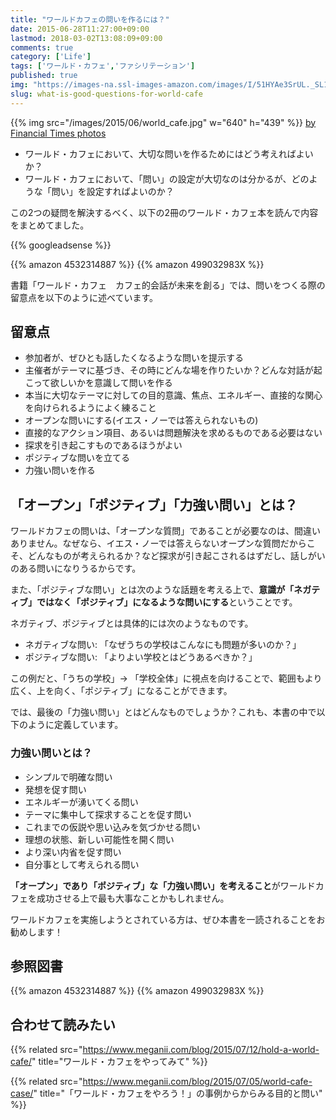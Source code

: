 ```yaml
---
title: "ワールドカフェの問いを作るには？"
date: 2015-06-28T11:27:00+09:00
lastmod: 2018-03-02T13:08:09+09:00
comments: true
category: ['Life']
tags: ['ワールド・カフェ','ファシリテーション']
published: true
img: "https://images-na.ssl-images-amazon.com/images/I/51HYAe3SrUL._SL160_.jpg"
slug: what-is-good-questions-for-world-cafe
---
```


{{% img src="/images/2015/06/world_cafe.jpg" w="640" h="439" %}}
[by Financial Times photos](https://www.flickr.com/photos/financialtimes/)

- ワールド・カフェにおいて、大切な問いを作るためにはどう考えればよいか？
- ワールド・カフェにおいて、「問い」の設定が大切なのは分かるが、どのような「問い」を設定すればよいのか？

この2つの疑問を解決するべく、以下の2冊のワールド・カフェ本を読んで内容をまとめてました。


<!-- more -->
{{% googleadsense %}}

{{% amazon 4532314887 %}}
{{% amazon 499032983X %}}


書籍「ワールド・カフェ　カフェ的会話が未来を創る」では、問いをつくる際の留意点を以下のように述べています。

## 留意点

- 参加者が、ぜひとも話したくなるような問いを提示する
- 主催者がテーマに基づき、その時にどんな場を作りたいか？どんな対話が起こって欲しいかを意識して問いを作る
- 本当に大切なテーマに対しての目的意識、焦点、エネルギー、直接的な関心を向けられるようによく練ること
- オープンな問いにする(イエス・ノーでは答えられないもの)
- 直接的なアクション項目、あるいは問題解決を求めるものである必要はない
- 探求を引き起こすものであるほうがよい
- ポジティブな問いを立てる
- 力強い問いを作る


## 「オープン」「ポジティブ」「力強い問い」とは？

ワールドカフェの問いは、「オープンな質問」であることが必要なのは、間違いありません。なぜなら、イエス・ノーでは答えらないオープンな質問だからこそ、どんなものが考えられるか？など探求が引き起こされるはずだし、話しがいのある問いになりうるからです。

また、「ポジティブな問い」とは次のような話題を考える上で、**意識が「ネガティブ」ではなく「ポジティブ」になるような問いにする**ということです。

ネガティブ、ポジティブとは具体的には次のようなものです。

- ネガティブな問い: 「なぜうちの学校はこんなにも問題が多いのか？」
- ポジティブな問い: 「よりよい学校とはどうあるべきか？」

この例だと、「うちの学校」-> 「学校全体」に視点を向けることで、範囲もより広く、上を向く、「ポジティブ」になることができます。


では、最後の「力強い問い」とはどんなものでしょうか？これも、本書の中で以下のように定義しています。

### 力強い問いとは？

- シンプルで明確な問い
- 発想を促す問い
- エネルギーが湧いてくる問い
- テーマに集中して探求することを促す問い
- これまでの仮説や思い込みを気づかせる問い
- 理想の状態、新しい可能性を開く問い
- より深い内省を促す問い
- 自分事として考えられる問い

**「オープン」であり「ポジティブ」な「力強い問い」を考えること**がワールドカフェを成功させる上で最も大事なことかもしれません。

ワールドカフェを実施しようとされている方は、ぜひ本書を一読されることをお勧めします！

## 参照図書

{{% amazon 4532314887 %}}
{{% amazon 499032983X %}}


## 合わせて読みたい

{{% related src="https://www.meganii.com/blog/2015/07/12/hold-a-world-cafe/" title="ワールド・カフェをやってみて" %}}

{{% related src="https://www.meganii.com/blog/2015/07/05/world-cafe-case/" title="「ワールド・カフェをやろう！」の事例からからみる目的と問い" %}}
